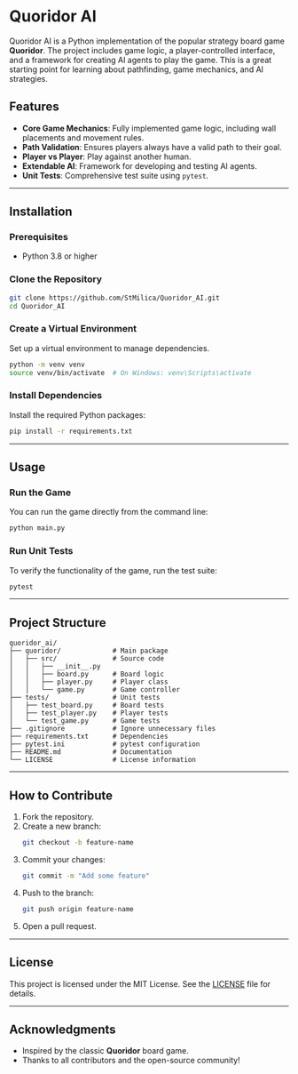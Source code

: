 # Quoridor AI

Quoridor AI is a Python implementation of the popular strategy board game **Quoridor**. The project includes game logic, a player-controlled interface, and a framework for creating AI agents to play the game. This is a great starting point for learning about pathfinding, game mechanics, and AI strategies.

## Features
- **Core Game Mechanics**: Fully implemented game logic, including wall placements and movement rules.
- **Path Validation**: Ensures players always have a valid path to their goal.
- **Player vs Player**: Play against another human.
- **Extendable AI**: Framework for developing and testing AI agents.
- **Unit Tests**: Comprehensive test suite using `pytest`.

---

## Installation

### Prerequisites
- Python 3.8 or higher

### Clone the Repository
```bash
git clone https://github.com/StMilica/Quoridor_AI.git
cd Quoridor_AI
```

### Create a Virtual Environment
Set up a virtual environment to manage dependencies.

```bash
python -m venv venv
source venv/bin/activate  # On Windows: venv\Scripts\activate
```

### Install Dependencies
Install the required Python packages:

```bash
pip install -r requirements.txt
```

---

## Usage

### Run the Game
You can run the game directly from the command line:

```bash
python main.py
```

### Run Unit Tests
To verify the functionality of the game, run the test suite:

```bash
pytest
```

---

## Project Structure
```plaintext
quoridor_ai/
├── quoridor/             # Main package
│   ├── src/              # Source code
│   │   ├── __init__.py   
│   │   ├── board.py      # Board logic
│   │   ├── player.py     # Player class
│   │   └── game.py       # Game controller
├── tests/                # Unit tests
│   ├── test_board.py     # Board tests
│   ├── test_player.py    # Player tests
│   └── test_game.py      # Game tests
├── .gitignore            # Ignore unnecessary files
├── requirements.txt      # Dependencies
├── pytest.ini            # pytest configuration
├── README.md             # Documentation
└── LICENSE               # License information
```

---

## How to Contribute
1. Fork the repository.
2. Create a new branch:
   ```bash
   git checkout -b feature-name
   ```
3. Commit your changes:
   ```bash
   git commit -m "Add some feature"
   ```
4. Push to the branch:
   ```bash
   git push origin feature-name
   ```
5. Open a pull request.

---

## License
This project is licensed under the MIT License. See the [LICENSE](LICENSE) file for details.

---

## Acknowledgments
- Inspired by the classic **Quoridor** board game.
- Thanks to all contributors and the open-source community!
